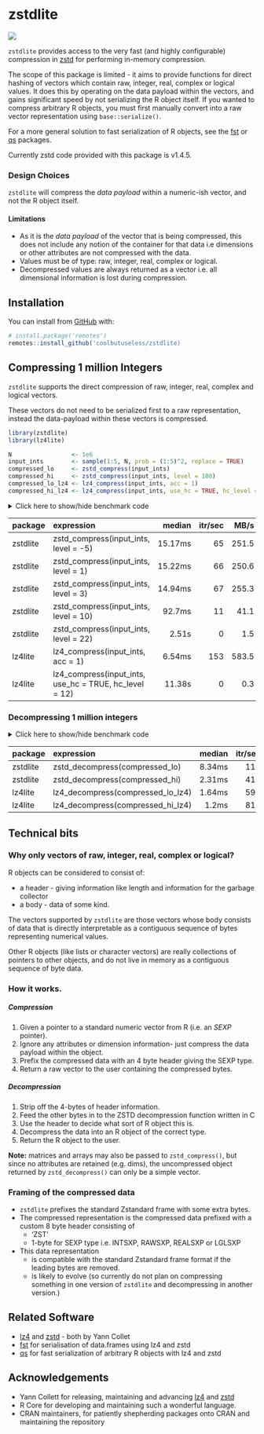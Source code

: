 
<!-- README.md is generated from README.Rmd. Please edit that file -->

# zstdlite

<!-- badges: start -->

![](https://img.shields.io/badge/cool-useless-green.svg)
<!-- badges: end -->

`zstdlite` provides access to the very fast (and highly configurable)
compression in [zstd](https://github.com/facebook/zstd) for performing
in-memory compression.

The scope of this package is limited - it aims to provide functions for
direct hashing of vectors which contain raw, integer, real, complex or
logical values. It does this by operating on the data payload within the
vectors, and gains significant speed by not serializing the R object
itself. If you wanted to compress arbitrary R objects, you must first
manually convert into a raw vector representation using
`base::serialize()`.

For a more general solution to fast serialization of R objects, see the
[fst](https://github.com/fstpackage/fst) or
[qs](https://cran.r-project.org/package=qs) packages.

Currently zstd code provided with this package is v1.4.5.

### Design Choices

`zstdlite` will compress the *data payload* within a numeric-ish vector,
and not the R object itself.

#### Limitations

  - As it is the *data payload* of the vector that is being compressed,
    this does not include any notion of the container for that data i.e
    dimensions or other attributes are not compressed with the data.
  - Values must be of type: raw, integer, real, complex or logical.
  - Decompressed values are always returned as a vector i.e. all
    dimensional information is lost during compression.

## Installation

You can install from
[GitHub](https://github.com/coolbutuseless/zstdlite) with:

``` r
# install.package('remotes')
remotes::install_github('coolbutuseless/zstdlite)
```

## Compressing 1 million Integers

`zstdlite` supports the direct compression of raw, integer, real,
complex and logical vectors.

These vectors do not need to be serialized first to a raw
representation, instead the data-payload within these vectors is
compressed.

``` r
library(zstdlite)
library(lz4lite)

N                 <- 1e6
input_ints        <- sample(1:5, N, prob = (1:5)^2, replace = TRUE)
compressed_lo     <- zstd_compress(input_ints)
compressed_hi     <- zstd_compress(input_ints, level = 100)
compressed_lo_lz4 <- lz4_compress(input_ints, acc = 1)
compressed_hi_lz4 <- lz4_compress(input_ints, use_hc = TRUE, hc_level = 12)
```

<details>

<summary> Click here to show/hide benchmark code </summary>

``` r
library(zstdlite)

res <- bench::mark(
  zstd_compress(input_ints, level =  -5),
  zstd_compress(input_ints, level =   1),
  zstd_compress(input_ints, level =   3),
  zstd_compress(input_ints, level =  10),
  zstd_compress(input_ints, level =  22),
  lz4_compress (input_ints, acc = 1),
  lz4_compress (input_ints, use_hc = TRUE, hc_level = 12),
  check = FALSE
)
```

</details>

| package  | expression                                                 |  median | itr/sec |  MB/s | compression\_ratio |
| :------- | :--------------------------------------------------------- | ------: | ------: | ----: | -----------------: |
| zstdlite | zstd\_compress(input\_ints, level = -5)                    | 15.17ms |      65 | 251.5 |              0.150 |
| zstdlite | zstd\_compress(input\_ints, level = 1)                     | 15.22ms |      66 | 250.6 |              0.131 |
| zstdlite | zstd\_compress(input\_ints, level = 3)                     | 14.94ms |      67 | 255.3 |              0.131 |
| zstdlite | zstd\_compress(input\_ints, level = 10)                    |  92.7ms |      11 |  41.1 |              0.106 |
| zstdlite | zstd\_compress(input\_ints, level = 22)                    |   2.51s |       0 |   1.5 |              0.076 |
| lz4lite  | lz4\_compress(input\_ints, acc = 1)                        |  6.54ms |     153 | 583.5 |              0.306 |
| lz4lite  | lz4\_compress(input\_ints, use\_hc = TRUE, hc\_level = 12) |  11.38s |       0 |   0.3 |              0.122 |

### Decompressing 1 million integers

<details>

<summary> Click here to show/hide benchmark code </summary>

``` r
res <- bench::mark(
  zstd_decompress(compressed_lo),
  zstd_decompress(compressed_hi),
  lz4_decompress(compressed_lo_lz4),
  lz4_decompress(compressed_hi_lz4),
  check = FALSE
)
```

</details>

| package  | expression                           | median | itr/sec |   MB/s |
| :------- | :----------------------------------- | -----: | ------: | -----: |
| zstdlite | zstd\_decompress(compressed\_lo)     | 8.34ms |     114 |  457.6 |
| zstdlite | zstd\_decompress(compressed\_hi)     | 2.31ms |     414 | 1648.7 |
| lz4lite  | lz4\_decompress(compressed\_lo\_lz4) | 1.64ms |     595 | 2330.9 |
| lz4lite  | lz4\_decompress(compressed\_hi\_lz4) |  1.2ms |     815 | 3175.4 |

## Technical bits

### Why only vectors of raw, integer, real, complex or logical?

R objects can be considered to consist of:

  - a header - giving information like length and information for the
    garbage collector
  - a body - data of some kind.

The vectors supported by `zstdlite` are those vectors whose body
consists of data that is directly interpretable as a contiguous sequence
of bytes representing numerical values.

Other R objects (like lists or character vectors) are really collections
of pointers to other objects, and do not live in memory as a contiguous
sequence of byte data.

### How it works.

##### Compression

1.  Given a pointer to a standard numeric vector from R (i.e. an *SEXP*
    pointer).
2.  Ignore any attributes or dimension information- just compress the
    data payload within the object.
3.  Prefix the compressed data with an 4 byte header giving the SEXP
    type.
4.  Return a raw vector to the user containing the compressed bytes.

##### Decompression

1.  Strip off the 4-bytes of header information.
2.  Feed the other bytes in to the ZSTD decompression function written
    in C
3.  Use the header to decide what sort of R object this is.
4.  Decompress the data into an R object of the correct type.
5.  Return the R object to the user.

**Note:** matrices and arrays may also be passed to `zstd_compress()`,
but since no attributes are retained (e.g. dims), the uncompressed
object returned by `zstd_decompress()` can only be a simple vector.

### Framing of the compressed data

  - `zstdlite` prefixes the standard Zstandard frame with some extra
    bytes.
  - The compressed representation is the compressed data prefixed with a
    custom 8 byte header consisting of
      - ‘ZST’
      - 1-byte for SEXP type i.e. INTSXP, RAWSXP, REALSXP or LGLSXP
  - This data representation
      - is compatible with the standard Zstandard frame format if the
        leading bytes are removed.
      - is likely to evolve (so currently do not plan on compressing
        something in one version of `zstdlite` and decompressing in
        another version.)

## Related Software

  - [lz4](https://github.com/lz4/lz4) and
    [zstd](https://github.com/facebook/zstd) - both by Yann Collet
  - [fst](https://github.com/fstpackage/fst) for serialisation of
    data.frames using lz4 and zstd
  - [qs](https://cran.r-project.org/package=qs) for fast serialization
    of arbitrary R objects with lz4 and zstd

## Acknowledgements

  - Yann Collett for releasing, maintaining and advancing
    [lz4](https://github.com/lz4/lz4) and
    [zstd](https://github.com/facebook/zstd)
  - R Core for developing and maintaining such a wonderful language.
  - CRAN maintainers, for patiently shepherding packages onto CRAN and
    maintaining the repository
